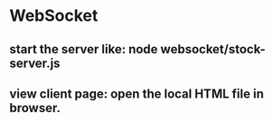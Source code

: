 # WebSocket
## start the server like: node websocket/stock-server.js
## view client page: open the local HTML file in browser.